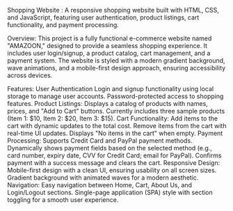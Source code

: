 Shopping Website : 
A responsive shopping website built with HTML, CSS, and JavaScript, featuring user authentication, product listings, cart functionality, and payment processing.

Overview:
This project is a fully functional e-commerce website named "AMAZOON," designed to provide a seamless shopping experience. It includes user login/signup, a product catalog, cart management, and a payment system. The website is styled with a modern gradient background, wave animations, and a mobile-first design approach, ensuring accessibility across devices.

Features: 
User Authentication
Login and signup functionality using local storage to manage user accounts.
Password-protected access to shopping features.
Product Listings:
Displays a catalog of products with names, prices, and "Add to Cart" buttons.
Currently includes three sample products (Item 1: $10, Item 2: $20, Item 3: $15).
Cart Functionality:
Add items to the cart with dynamic updates to the total cost.
Remove items from the cart with real-time UI updates.
Displays "No items in the cart" when empty.
Payment Processing:
Supports Credit Card and PayPal payment methods.
Dynamically shows payment fields based on the selected method (e.g., card number, expiry date, CVV for Credit Card; email for PayPal).
Confirms payment with a success message and clears the cart.
Responsive Design:
Mobile-first design with a clean UI, ensuring usability on all screen sizes.
Gradient background with animated waves for a modern aesthetic.
Navigation:
Easy navigation between Home, Cart, About Us, and Login/Logout sections.
Single-page application (SPA) style with section toggling for a smooth user experience.
